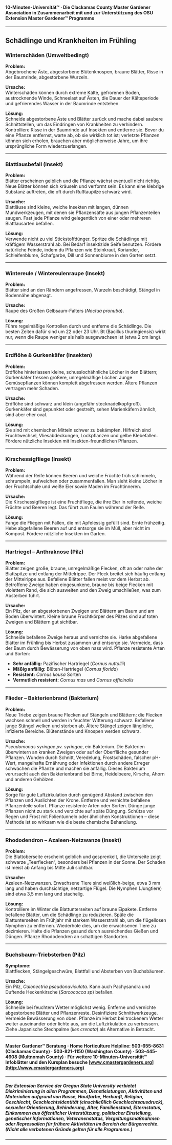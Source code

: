 #### 10-Minuten-Universität™ · Die Clackamas County Master Gardener Association in Zusammenarbeit mit und zur Unterstützung des OSU Extension Master Gardener™ Programms

---

## Schädlinge und Krankheiten im Frühling

### Winterschäden (Umweltbedingt)

**Problem:**  
Abgebrochene Äste, abgestorbene Blütenknospen, braune Blätter, Risse in der Baumrinde, abgestorbene Wurzeln.

**Ursache:**  
Winterschäden können durch extreme Kälte, gefrorenen Boden, austrocknende Winde, Schneelast auf Ästen, die Dauer der Kälteperiode und gefrierendes Wasser in der Baumrinde entstehen.

**Lösung:**  
Schneide abgestorbene Äste und Blätter zurück und mache dabei saubere Schnittstellen, um das Eindringen von Krankheiten zu verhindern. Kontrolliere Risse in der Baumrinde auf Insekten und entferne sie. Bevor du eine Pflanze entfernst, warte ab, ob sie wirklich tot ist; verletzte Pflanzen können sich erholen, brauchen aber möglicherweise Jahre, um ihre ursprüngliche Form wiederzuerlangen.

---

### Blattlausbefall (Insekt)

**Problem:**  
Blätter erscheinen gelblich und die Pflanze wächst eventuell nicht richtig. Neue Blätter können sich kräuseln und verformt sein. Es kann eine klebrige Substanz auftreten, die oft durch Rußtaupilze schwarz wird.

**Ursache:**  
Blattläuse sind kleine, weiche Insekten mit langen, dünnen Mundwerkzeugen, mit denen sie Pflanzensäfte aus jungen Pflanzenteilen saugen. Fast jede Pflanze wird gelegentlich von einer oder mehreren Blattlausarten befallen.

**Lösung:**  
Verwende nicht zu viel Stickstoffdünger. Spritze die Schädlinge mit kräftigem Wasserstrahl ab. Bei Bedarf insektizide Seife benutzen. Fördere natürliche Feinde, indem du Pflanzen wie Steinkraut, Koriander, Schleifenblume, Schafgarbe, Dill und Sonnenblume in den Garten setzt.

---

### Wintereule / Wintereulenraupe (Insekt)

**Problem:**  
Blätter sind an den Rändern angefressen, Wurzeln beschädigt, Stängel in Bodennähe abgenagt.

**Ursache:**  
Raupe des Großen Gelbsaum-Falters (*Noctua pronuba*).

**Lösung:**  
Führe regelmäßige Kontrollen durch und entferne die Schädlinge. Die besten Zeiten dafür sind um 22 oder 23 Uhr. Bt (Bacillus thuringiensis) wirkt nur, wenn die Raupe weniger als halb ausgewachsen ist (etwa 2 cm lang).

---

### Erdflöhe & Gurkenkäfer (Insekten)

**Problem:**  
Erdflöhe hinterlassen kleine, schusslochähnliche Löcher in den Blättern; Gurkenkäfer fressen größere, unregelmäßige Löcher. Junge Gemüsepflanzen können komplett abgefressen werden. Ältere Pflanzen vertragen mehr Schaden.

**Ursache:**  
Erdflöhe sind schwarz und klein (ungefähr stecknadelkopfgroß). Gurkenkäfer sind gepunktet oder gestreift, sehen Marienkäfern ähnlich, sind aber eher oval.

**Lösung:**  
Sie sind mit chemischen Mitteln schwer zu bekämpfen. Hilfreich sind Fruchtwechsel, Vliesabdeckungen, Lockpflanzen und gelbe Klebefallen. Fördere nützliche Insekten mit Insekten-freundlichen Pflanzen.

---

### Kirschessigfliege (Insekt)

**Problem:**  
Während der Reife können Beeren und weiche Früchte früh schimmeln, schrumpeln, aufweichen oder zusammenfallen. Man sieht kleine Löcher in der Fruchtschale und weiße Eier sowie Maden im Fruchtinneren.

**Ursache:**  
Die Kirschessigfliege ist eine Fruchtfliege, die ihre Eier in reifende, weiche Früchte und Beeren legt. Das führt zum Faulen während der Reife.

**Lösung:**  
Fange die Fliegen mit Fallen, die mit Apfelessig gefüllt sind. Ernte frühzeitig. Hebe abgefallene Beeren auf und entsorge sie im Müll, aber nicht im Kompost. Fördere nützliche Insekten im Garten.

---

### Hartriegel – Anthraknose (Pilz)

**Problem:**  
Blätter zeigen große, braune, unregelmäßige Flecken, oft an oder nahe der Blattspitze und entlang der Mittelrippe. Der Fleck breitet sich häufig entlang der Mittelrippe aus. Befallene Blätter fallen meist vor dem Herbst ab. Betroffene Zweige haben eingesunkene, braune bis beige Flecken mit violettem Rand, die sich ausweiten und den Zweig umschließen, was zum Absterben führt.

**Ursache:**  
Ein Pilz, der an abgestorbenen Zweigen und Blättern am Baum und am Boden überwintert. Kleine braune Fruchtkörper des Pilzes sind auf toten Zweigen und Blättern gut sichtbar.

**Lösung:**  
Schneide befallene Zweige heraus und vernichte sie. Harke abgefallene Blätter im Frühling bis Herbst zusammen und entsorge sie. Vermeide, dass der Baum durch Bewässerung von oben nass wird. Pflanze resistente Arten und Sorten:

- **Sehr anfällig:** Pazifischer Hartriegel (*Cornus nuttallii*)
- **Mäßig anfällig:** Blüten-Hartriegel (*Cornus florida*)
- **Resistent:** *Cornus kousa* Sorten
- **Vermutlich resistent:** *Cornus mas* und *Cornus officinalis*

---

### Flieder – Bakterienbrand (Bakterium)

**Problem:**  
Neue Triebe zeigen braune Flecken auf Stängeln und Blättern; die Flecken wachsen schnell und werden in feuchter Witterung schwarz. Befallene junge Stängel welken und sterben ab. Ältere Stängel zeigen längliche, infizierte Bereiche. Blütenstände und Knospen werden schwarz.

**Ursache:**  
*Pseudomonas syringae pv. syringae*, ein Bakterium. Die Bakterien überwintern an kranken Zweigen oder auf der Oberfläche gesunder Pflanzen. Wunden durch Schnitt, Veredelung, Frostschäden, falscher pH-Wert, mangelhafte Ernährung oder Infektionen durch andere Erreger schwächen die Pflanze und machen sie anfällig. Dieses Bakterium verursacht auch den Bakterienbrand bei Birne, Heidelbeere, Kirsche, Ahorn und anderen Gehölzen.

**Lösung:**  
Sorge für gute Luftzirkulation durch genügend Abstand zwischen den Pflanzen und Auslichten der Krone. Entferne und vernichte befallene Pflanzenteile sofort. Pflanze resistente Arten oder Sorten. Dünge junge Pflanzen nicht zu stark und verzichte auf späte Düngung. Schütze vor Regen und Frost mit Folientunneln oder ähnlichen Konstruktionen – diese Methode ist so wirksam wie die beste chemische Behandlung.

---

### Rhododendron – Azaleen-Netzwanze (Insekt)

**Problem:**  
Die Blattoberseite erscheint gelblich und gesprenkelt, die Unterseite zeigt schwarze „Teerflecken“, besonders bei Pflanzen in der Sonne. Der Schaden ist meist ab Anfang bis Mitte Juli sichtbar.

**Ursache:**  
Azaleen-Netzwanzen. Erwachsene Tiere sind weißlich-beige, etwa 3 mm lang und haben durchsichtige, netzartige Flügel. Die Nymphen (Jungtiere) sind etwa 3,5 mm lang und stachelig.

**Lösung:**  
Kontrolliere im Winter die Blattunterseiten auf braune Eipakete. Entferne befallene Blätter, um die Schädlinge zu reduzieren. Spüle die Blattunterseiten im Frühjahr mit starkem Wasserstrahl ab, um die flügellosen Nymphen zu entfernen. Wiederhole dies, um die erwachsenen Tiere zu dezimieren. Halte die Pflanzen gesund durch ausreichendes Gießen und Düngen. Pflanze Rhododendren an schattigen Standorten.

---

### Buchsbaum-Triebsterben (Pilz)

**Symptome:**  
Blattflecken, Stängelgeschwüre, Blattfall und Absterben von Buchsbäumen.

**Ursache:**  
Ein Pilz, *Calonectria pseudonaviculata*. Kann auch Pachysandra und Duftende Heckenkirsche (*Sarcococca sp*) befallen.

**Lösung:**  
Schneide bei feuchtem Wetter möglichst wenig. Entferne und vernichte abgestorbene Blätter und Pflanzenreste. Desinfiziere Schnittwerkzeuge. Vermeide Bewässerung von oben. Pflanze im Herbst bei trockenem Wetter weiter auseinander oder lichte aus, um die Luftzirkulation zu verbessern. Ziehe Japanische Stechpalme (*Ilex crenata*) als Alternative in Betracht.

---

#### Master Gardener™ Beratung · Home Horticulture Helpline: 503-655-8631 (Clackamas County) · 503-821-1150 (Washington County) · 503-445-4608 (Multnomah County) · Für weitere 10-Minuten-Universität™ Infoblätter und den Kursplan besuche [www.cmastergardeners.org](http://www.cmastergardeners.org)

---

##### Der Extension Service der Oregon State University verbietet Diskriminierung in allen Programmen, Dienstleistungen, Aktivitäten und Materialien aufgrund von Rasse, Hautfarbe, Herkunft, Religion, Geschlecht, Geschlechtsidentität (einschließlich Geschlechtsausdruck), sexueller Orientierung, Behinderung, Alter, Familienstand, Elternstatus, Einkommen aus öffentlicher Unterstützung, politischer Einstellung, genetischer Informationen, Veteranenstatus, Vergeltungsmaßnahmen oder Repressalien für frühere Aktivitäten im Bereich der Bürgerrechte. (Nicht alle verbotenen Gründe gelten für alle Programme.)
---